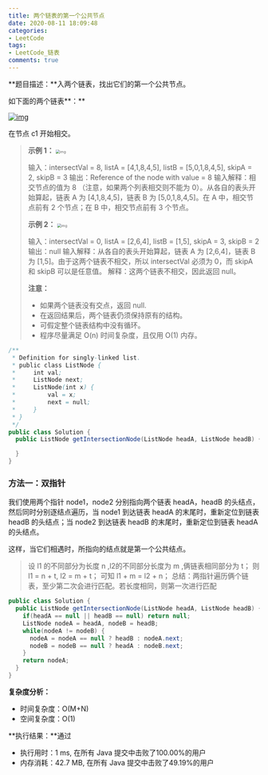 ```yaml
---
title: 两个链表的第一个公共节点
date: 2020-08-11 18:09:48
categories:
- LeetCode
tags:
- LeetCode_链表
comments: true
---
```


**题目描述：**入两个链表，找出它们的第一个公共节点。

如下面的两个链表**：**

[![img](https://assets.leetcode-cn.com/aliyun-lc-upload/uploads/2018/12/14/160_statement.png)](https://assets.leetcode-cn.com/aliyun-lc-upload/uploads/2018/12/14/160_statement.png)

在节点 c1 开始相交。

<!-- more -->

> **示例 1：**
> <img src="https://assets.leetcode-cn.com/aliyun-lc-upload/uploads/2018/12/14/160_example_1.png" alt="img" style="zoom:50%;" />
>
> 输入：intersectVal = 8, listA = [4,1,8,4,5], listB = [5,0,1,8,4,5], skipA = 2, skipB = 3
> 输出：Reference of the node with value = 8
> 输入解释：相交节点的值为 8 （注意，如果两个列表相交则不能为 0）。从各自的表头开始算起，链表 A 为 [4,1,8,4,5]，链表 B 为 [5,0,1,8,4,5]。在 A 中，相交节点前有 2 个节点；在 B 中，相交节点前有 3 个节点。
>
> **示例 2：**
> <img src="https://assets.leetcode-cn.com/aliyun-lc-upload/uploads/2018/12/14/160_example_3.png" alt="img" style="zoom:50%;" />
>
> 输入：intersectVal = 0, listA = [2,6,4], listB = [1,5], skipA = 3, skipB = 2
> 输出：null
> 输入解释：从各自的表头开始算起，链表 A 为 [2,6,4]，链表 B 为 [1,5]。由于这两个链表不相交，所以 intersectVal 必须为 0，而 skipA 和 skipB 可以是任意值。
> 解释：这两个链表不相交，因此返回 null。
>
> **注意：**
> 
> - 如果两个链表没有交点，返回 null.
> - 在返回结果后，两个链表仍须保持原有的结构。
> - 可假定整个链表结构中没有循环。
>- 程序尽量满足 O(n) 时间复杂度，且仅用 O(1) 内存。

```java
/**
 * Definition for singly-linked list.
 * public class ListNode {
 *     int val;
 *     ListNode next;
 *     ListNode(int x) {
 *         val = x;
 *         next = null;
 *     }
 * }
 */
public class Solution {
  public ListNode getIntersectionNode(ListNode headA, ListNode headB) {

  }
}
```

### 方法一：双指针

我们使用两个指针 node1，node2 分别指向两个链表 headA，headB 的头结点，然后同时分别逐结点遍历，当 node1 到达链表 headA 的末尾时，重新定位到链表 headB 的头结点；当 node2 到达链表 headB 的末尾时，重新定位到链表 headA 的头结点。

这样，当它们相遇时，所指向的结点就是第一个公共结点。

> 设 l1 的不同部分为长度 n ,l2的不同部分长度为 m ,俩链表相同部分为 t；
> 则 l1 = n + t, l2 = m + t；
> 可知 l1 + m = l2 + n；
> 总结：两指针遍历俩个链表，至少第二次会进行匹配。若长度相同，则第一次进行匹配
>

```java
public class Solution {
  public ListNode getIntersectionNode(ListNode headA, ListNode headB) {
    if(headA == null || headB == null) return null;
    ListNode nodeA = headA, nodeB = headB;
    while(nodeA != nodeB) {
      nodeA = nodeA == null ? headB : nodeA.next;
      nodeB = nodeB == null ? headA : nodeB.next;
    }
    return nodeA;
  }
}
```

**复杂度分析：**

- 时间复杂度：O(M+N)
- 空间复杂度：O(1)

**执行结果：**通过

- 执行用时：1 ms, 在所有 Java 提交中击败了100.00%的用户
- 内存消耗：42.7 MB, 在所有 Java 提交中击败了49.19%的用户